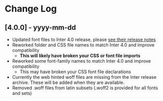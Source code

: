 # Change Log

## [4.0.0] - yyyy-mm-dd

- Updated font files to Inter 4.0 release, please [see their release notes](https://github.com/rsms/inter/releases/tag/v4.0)
- Reworked folder and CSS file names to match Inter 4.0 and improve compatibility
  - **This will likely have broken your CSS or font file imports**
- Reworked some font-family names to match Inter 4.0 and improve compatibility
  - This may have broken your CSS font file declarations
- Currently the web hinted woff files are missing from the Inter release archive. These will be added when they are available.
- Removed .woff files from latin subsets (.woff2 is provided for all fonts and sets)
